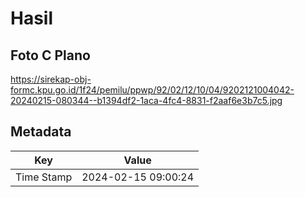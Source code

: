 # Hasil

## Foto C Plano

https://sirekap-obj-formc.kpu.go.id/1f24/pemilu/ppwp/92/02/12/10/04/9202121004042-20240215-080344--b1394df2-1aca-4fc4-8831-f2aaf6e3b7c5.jpg


## Metadata

| Key        | Value               |
| ---------- | ------------------- |
| Time Stamp | 2024-02-15 09:00:24 |



